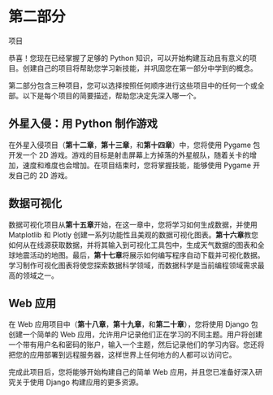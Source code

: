 # 第二部分

项目

恭喜！您现在已经掌握了足够的 Python 知识，可以开始构建互动且有意义的项目。创建自己的项目将帮助您学习新技能，并巩固您在第一部分中学到的概念。

第二部分包含三种项目，您可以选择按照任何顺序进行这些项目中的任何一个或全部。以下是每个项目的简要描述，帮助您决定先深入哪一个。

## 外星入侵：用 Python 制作游戏

在外星入侵项目（**第十二章**，**第十三章**，和**第十四章**）中，您将使用 Pygame 包开发一个 2D 游戏。游戏的目标是射击屏幕上方掉落的外星舰队，随着关卡的增加，速度和难度也会增加。在项目结束时，您将掌握技能，能够使用 Pygame 开发自己的 2D 游戏。

## 数据可视化

数据可视化项目从**第十五章**开始，在这一章中，您将学习如何生成数据，并使用 Matplotlib 和 Plotly 创建一系列功能性且美观的数据可视化图表。**第十六章**教您如何从在线源获取数据，并将其输入到可视化工具包中，生成天气数据的图表和全球地震活动的地图。最后，**第十七章**将展示如何编写程序自动下载并可视化数据。学习制作可视化图表将使您探索数据科学领域，而数据科学是当前编程领域需求最高的领域之一。

## Web 应用

在 Web 应用项目中（**第十八章**，**第十九章**，和**第二十章**），您将使用 Django 包创建一个简单的 Web 应用，允许用户记录他们正在学习的不同主题。用户将创建一个带有用户名和密码的账户，输入一个主题，然后记录他们的学习内容。您还将把您的应用部署到远程服务器，这样世界上任何地方的人都可以访问它。

完成此项目后，您将能够开始构建自己的简单 Web 应用，并且您已准备好深入研究关于使用 Django 构建应用的更多资源。
